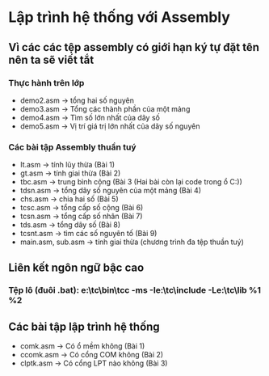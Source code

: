 # Lập trình hệ thống với Assembly
## Vì các các tệp assembly có giới hạn ký tự đặt tên nên ta sẽ viết tắt
### Thực hành trên lớp
- demo2.asm -> tổng hai số nguyên 
- demo3.asm -> Tổng các thành phần của một mảng
- demo4.asm -> Tìm số lớn nhất của dãy số
- demo5.asm -> Vị trí giá trị lớn nhất của dãy số nguyên
### Các bài tập Assembly thuần tuý
- lt.asm 		-> tính lũy thừa (Bài 1) 
- gt.asm  		-> tính giai thừa (Bài 2)
- tbc.asm     	-> trung bình cộng (Bài 3 (Hai bài còn lại code trong ổ C:\))
- tdsn.asm    	-> tổng dãy số nguyên của một mảng (Bài 4)
- chs.asm     	-> chia hai số (Bài 5)
- tcsc.asm    	-> tổng cấp số cộng (Bài 6)
- tcsn.asm    	-> tổng cấp số nhân (Bài 7)
- tds.asm     	-> tổng dãy số (Bài 8)
- tcsnt.asm   	-> tìm các số nguyên tố (Bài 9)
- main.asm, sub.asm -> tính giai thừa (chương trình đa tệp thuần tuý)
## Liên kết ngôn ngữ bậc cao
### Tệp lô (đuôi .bat): e:\tc\bin\tcc -ms -Ie:\tc\include -Le:\tc\lib %1 %2
## Các bài tập lập trình hệ thống 
- comk.asm -> Có ổ mềm không (Bài 1) 
- ccomk.asm -> Có cổng COM không (Bài 2) 
- clptk.asm -> Có cổng LPT nào không (Bài 3)
